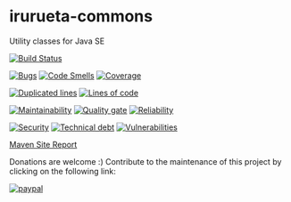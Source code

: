 # irurueta-commons
Utility classes for Java SE

[![Build Status](https://travis-ci.org/albertoirurueta/irurueta-commons.svg?branch=master)](https://travis-ci.org/albertoirurueta/irurueta-commons)


[![Bugs](https://sonarcloud.io/api/project_badges/measure?project=albertoirurueta_irurueta-commons&metric=bugs)](https://sonarcloud.io/dashboard?id=albertoirurueta_irurueta-commons)
[![Code Smells](https://sonarcloud.io/api/project_badges/measure?project=albertoirurueta_irurueta-commons&metric=code_smells)](https://sonarcloud.io/dashboard?id=albertoirurueta_irurueta-commons)
[![Coverage](https://sonarcloud.io/api/project_badges/measure?project=albertoirurueta_irurueta-commons&metric=coverage)](https://sonarcloud.io/dashboard?id=albertoirurueta_irurueta-commons)

[![Duplicated lines](https://sonarcloud.io/api/project_badges/measure?project=albertoirurueta_irurueta-commons&metric=duplicated_lines_density)](https://sonarcloud.io/dashboard?id=albertoirurueta_irurueta-commons)
[![Lines of code](https://sonarcloud.io/api/project_badges/measure?project=albertoirurueta_irurueta-commons&metric=ncloc)](https://sonarcloud.io/dashboard?id=albertoirurueta_irurueta-commons)

[![Maintainability](https://sonarcloud.io/api/project_badges/measure?project=albertoirurueta_irurueta-commons&metric=sqale_rating)](https://sonarcloud.io/dashboard?id=albertoirurueta_irurueta-commons)
[![Quality gate](https://sonarcloud.io/api/project_badges/measure?project=albertoirurueta_irurueta-commons&metric=alert_status)](https://sonarcloud.io/dashboard?id=albertoirurueta_irurueta-commons)
[![Reliability](https://sonarcloud.io/api/project_badges/measure?project=albertoirurueta_irurueta-commons&metric=reliability_rating)](https://sonarcloud.io/dashboard?id=albertoirurueta_irurueta-commons)

[![Security](https://sonarcloud.io/api/project_badges/measure?project=albertoirurueta_irurueta-commons&metric=security_rating)](https://sonarcloud.io/dashboard?id=albertoirurueta_irurueta-commons)
[![Technical debt](https://sonarcloud.io/api/project_badges/measure?project=albertoirurueta_irurueta-commons&metric=sqale_index)](https://sonarcloud.io/dashboard?id=albertoirurueta_irurueta-commons)
[![Vulnerabilities](https://sonarcloud.io/api/project_badges/measure?project=albertoirurueta_irurueta-commons&metric=vulnerabilities)](https://sonarcloud.io/dashboard?id=albertoirurueta_irurueta-commons)

[Maven Site Report](http://albertoirurueta.github.io/irurueta-commons)

Donations are welcome :)
Contribute to the maintenance of this project by clicking on the following link:

[![paypal](https://www.paypalobjects.com/webstatic/en_US/i/buttons/PP_logo_h_100x26.png)](https://paypal.me/albertoirurueta)